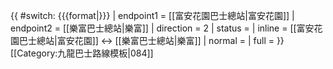 {{ #switch: {{{format|}}}
  | endpoint1 = [[富安花園巴士總站|富安花園]]
  | endpoint2 = [[樂富巴士總站|樂富]]
  | direction = 2
  | status =
  | inline = [[富安花園巴士總站|富安花園]] ↔ [[樂富巴士總站|樂富]]
  | normal =
  | full =
}}<noinclude>[[Category:九龍巴士路線模板|084]]</noinclude>